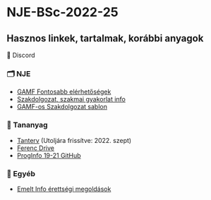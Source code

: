# NJE-BSc-2022-25


## Hasznos linkek, tartalmak, korábbi anyagok

📌 Discord

### 🗂️ NJE

 - [GAMF Fontosabb elérhetőségek](https://gamf.uni-neumann.hu/elerhetosegek/)    
-  [Szakdolgozat, szakmai gyakorlat info](https://gamf.uni-neumann.hu/oktatasszervezes/)    
-  [GAMF-os Szakdolgozat sablon](https://gamf.uni-neumann.hu/wp-content/uploads/2023/03/Szakdolgozati_sablon_2023_tavasz.docx)

### 📑 Tananyag

-  [Tanterv](https://docs.google.com/spreadsheets/d/1-UtvQ8ju0Q13L-adUsDRnnEG6AU9YYKp/edit?usp=share_link&ouid=111549632376799464225&rtpof=true&sd=true)  (Utoljára frissítve: 2022. szept)
-  [Ferenc Drive](https://drive.google.com/drive/folders/1YGXtAWdWSq3kCpfSq0C0Zt9wF_01O2VL)
-  [ProgInfo 19-21 GitHub](https://github.com/dominicus75/proginfo-foszk-2019-21/blob/master/README.md)

### 🔖 Egyéb

-  [Emelt Info érettségi megoldások](https://www.informatikatanarok.hu/erettsegi-feladatok/emelt-szintu-informatika-erettsegi-feladatok-es-megoldasok)
